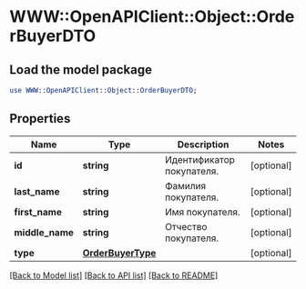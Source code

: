 # WWW::OpenAPIClient::Object::OrderBuyerDTO

## Load the model package
```perl
use WWW::OpenAPIClient::Object::OrderBuyerDTO;
```

## Properties
Name | Type | Description | Notes
------------ | ------------- | ------------- | -------------
**id** | **string** | Идентификатор покупателя. | [optional] 
**last_name** | **string** | Фамилия покупателя. | [optional] 
**first_name** | **string** | Имя покупателя. | [optional] 
**middle_name** | **string** | Отчество покупателя. | [optional] 
**type** | [**OrderBuyerType**](OrderBuyerType.md) |  | [optional] 

[[Back to Model list]](../README.md#documentation-for-models) [[Back to API list]](../README.md#documentation-for-api-endpoints) [[Back to README]](../README.md)


